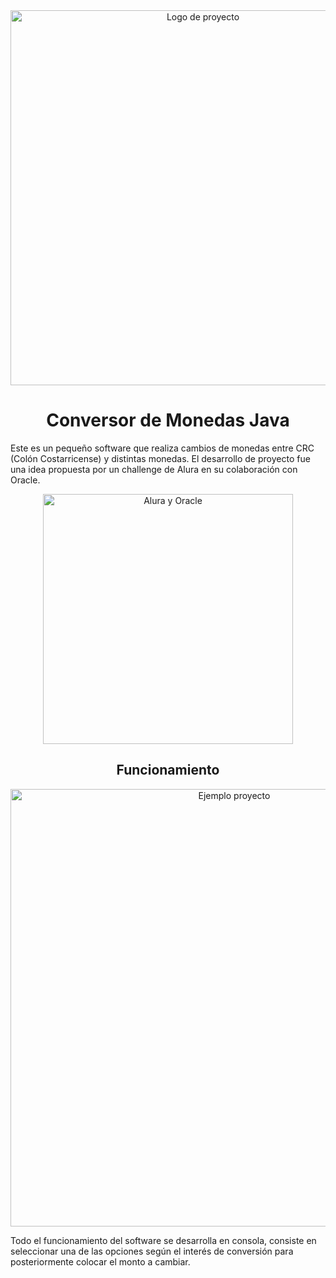 <div align="center">
    <img src="https://github.com/user-attachments/assets/7f670151-339f-4aeb-a940-02e305391f5b" alt="Logo de proyecto" width="600">
</div>
<h1 align="center"> Conversor de Monedas Java </h1>

<p>Este es un pequeño software que realiza cambios de monedas entre CRC (Colón Costarricense) y distintas monedas. El desarrollo de proyecto fue una idea propuesta por un challenge de Alura en su colaboración con Oracle.</p>

<div align="center">
    <img src="https://github.com/user-attachments/assets/b702a903-e20d-4d74-9bb9-e1f1dac34870" alt="Alura y Oracle" width="400">
</div>

<h2 align="center"> Funcionamiento </h2>

<div align="center">
    <img src="https://github.com/user-attachments/assets/7aa9478f-7696-43f3-a3e8-e1a5fd64c4a3" alt="Ejemplo proyecto" width="700">
</div>

<p>Todo el funcionamiento del software se desarrolla en consola, consiste en seleccionar una de las opciones según el interés de conversión para posteriormente colocar el monto a cambiar.</p



